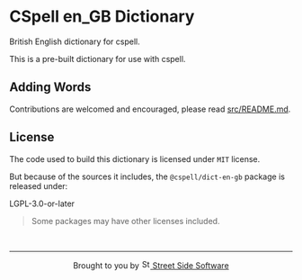 # CSpell en_GB Dictionary

British English dictionary for cspell.

This is a pre-built dictionary for use with cspell.

<!--- @@inject: ../../static/requirements.md --->

<!--- @@inject: ./static/install.md --->

<!--- @@inject: ../../static/contributing.md --->

## Adding Words

Contributions are welcomed and encouraged, please read [src/README.md](https://github.com/streetsidesoftware/cspell-dicts/blob/main/dictionaries/en_GB/src/README.md).

## License

The code used to build this dictionary is licensed under `MIT` license.

But because of the sources it includes, the `@cspell/dict-en-gb` package is released under:

LGPL-3.0-or-later

> Some packages may have other licenses included.

<!--- @@inject: ../../static/footer.md --->

<br/>

---

<p align="center">
Brought to you by <a href="https://streetsidesoftware.com" title="Street Side Software">
<img width="16" alt="Street Side Software Logo" src="https://i.imgur.com/CyduuVY.png" /> Street Side Software
</a>
</p>

<!--- @@inject-end: ../../static/footer.md --->
